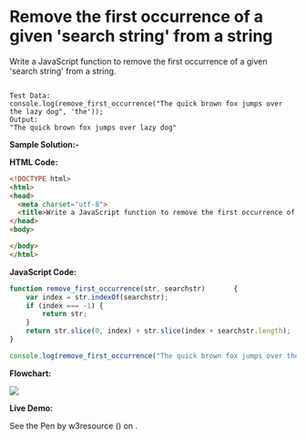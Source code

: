 # Remove the first occurrence of a given 'search string' from a string

Write a JavaScript function to remove the first occurrence of a given 'search string' from a string.

```

Test Data:
console.log(remove_first_occurrence("The quick brown fox jumps over the lazy dog", 'the'));
Output: 
"The quick brown fox jumps over lazy dog"
```

**Sample Solution:-**

**HTML Code:**

```html
<!DOCTYPE html>
<html>
<head>
  <meta charset="utf-8">
  <title>Write a JavaScript function to remove the first occurrence of a given 'search string' from a string</title>
</head>
<body>

</body>
</html>

```

**JavaScript Code:**

```js
function remove_first_occurrence(str, searchstr)       {
	var index = str.indexOf(searchstr);
	if (index === -1) {
		return str;
	}
	return str.slice(0, index) + str.slice(index + searchstr.length);
}

console.log(remove_first_occurrence("The quick brown fox jumps over the lazy dog", 'the'));

```

**Flowchart:**

![](https://www.w3resource.com/w3r_images/javascript-string-exercise-26.png)  

**Live Demo:**

<section class="expand-codepen"><p data-height="380" data-theme-id="0" data-slug-hash="jGLepN" data-default-tab="js,result" data-user="w3resource" data-embed-version="2" data-pen-title="JavaScript - common-editor-exercises" data-editable="true" class="codepen">See the Pen by w3resource () on .</p><codepen></codepen></section>